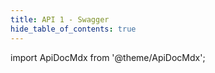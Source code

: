 ```yaml
---
title: API 1 - Swagger
hide_table_of_contents: true
---
```


import ApiDocMdx from '@theme/ApiDocMdx';

<ApiDocMdx id="petstore" />

